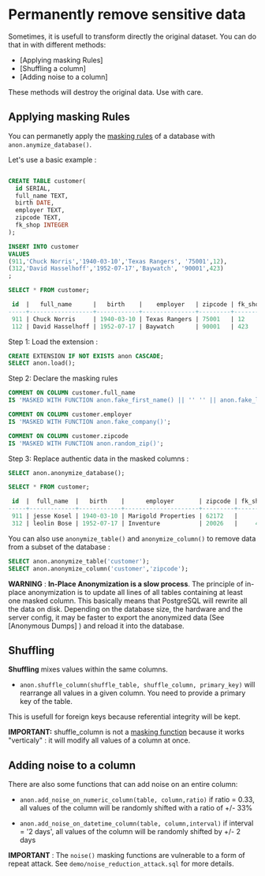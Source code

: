 Permanently remove sensitive data
===============================================================================

Sometimes, it is usefull to transform directly the original dataset. You can
do that in with different methods:

* [Applying masking Rules]
* [Shuffling a column]
* [Adding noise to a column]

These methods will destroy the original data. Use with care.

Applying masking Rules
--------------------------------------------------------------------------------

You can permanetly apply the [masking rules] of a database with 
`anon.anymize_database()`. 

[masking rules]: declare_masking_rules.md


Let's use a basic example :

```sql

CREATE TABLE customer(
  id SERIAL,
  full_name TEXT,
  birth DATE,
  employer TEXT,
  zipcode TEXT,
  fk_shop INTEGER
);

INSERT INTO customer
VALUES
(911,'Chuck Norris','1940-03-10','Texas Rangers', '75001',12),
(312,'David Hasselhoff','1952-07-17','Baywatch', '90001',423)
;

SELECT * FROM customer;

 id  |   full_name      |   birth    |    employer   | zipcode | fk_shop
-----+------------------+------------+---------------+---------+---------
 911 | Chuck Norris     | 1940-03-10 | Texas Rangers | 75001   | 12
 112 | David Hasselhoff | 1952-07-17 | Baywatch      | 90001   | 423

```

Step 1: Load the extension :

```sql
CREATE EXTENSION IF NOT EXISTS anon CASCADE;
SELECT anon.load();
```

Step 2: Declare the masking rules

```sql
COMMENT ON COLUMN customer.full_name
IS 'MASKED WITH FUNCTION anon.fake_first_name() || '' '' || anon.fake_last_name()';

COMMENT ON COLUMN customer.employer
IS 'MASKED WITH FUNCTION anon.fake_company()';

COMMENT ON COLUMN customer.zipcode
IS 'MASKED WITH FUNCTION anon.random_zip()';
```


Step 3: Replace authentic data in the masked columns :

```sql
SELECT anon.anonymize_database();

SELECT * FROM customer;

 id  |  full_name  |   birth    |      employer       | zipcode | fk_shop
-----+-------------+------------+---------------------+---------+---------
 911 | jesse Kosel | 1940-03-10 | Marigold Properties | 62172   |      12
 312 | leolin Bose | 1952-07-17 | Inventure           | 20026   |     423

```



You can also use `anonymize_table()` and `anonymize_column()` to remove data from
a subset of the database :

```sql
SELECT anon.anonymize_table('customer');
SELECT anon.anonymize_column('customer','zipcode');
```

**WARNING** : **In-Place Anonymization is a slow process**. The principle of 
in-place anonymization is to update all lines of all tables containing at 
least one masked column. This basically means that PostgreSQL will rewrite 
all the data on disk. Depending on the database size, the hardware and the 
server config, it may be faster to export the anonymized data (See 
[Anonymous Dumps] ) and reload it into the database.


Shuffling
------------------------------------------------------------------------------

 **Shuffling** mixes values within the same columns.

* `anon.shuffle_column(shuffle_table, shuffle_column, primary_key)` will rearrange
  all values in a given column. You need to provide a primary key of the table.

This is usefull for foreign keys because referential integrity will be kept.

**IMPORTANT:**  shuffle_column is not a [masking function] because it works 
"verticaly" : it will modify all values of a column at once.

[masking function]: masking_functions.md

Adding noise to a column
--------------------------------------------------------------------------------


There are also some functions that can add noise on an entire column:

* `anon.add_noise_on_numeric_column(table, column,ratio)` if ratio = 0.33, all
  values of the column will be randomly shifted with a ratio of +/- 33%

* `anon.add_noise_on_datetime_column(table, column,interval)` if interval = '2 days',
  all values of the column will be randomly shifted by +/- 2 days

**IMPORTANT** : The `noise()` masking functions are vulnerable to a form of
repeat attack. See `demo/noise_reduction_attack.sql` for more details.





